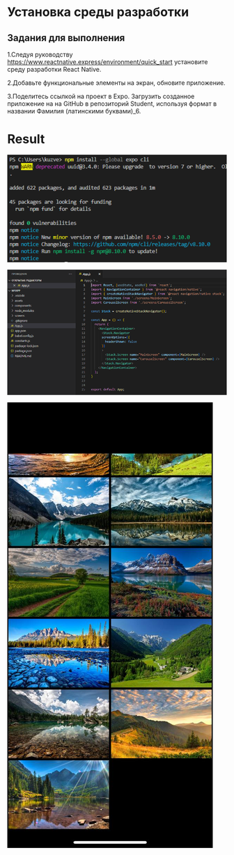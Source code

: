 # Установка среды разработки

## Задания для выполнения

1.Следуя руководству https://www.reactnative.express/environment/quick_start установите среду разработки React Native.

2.Добавьте функциональные элементы на экран, обновите приложение.

3.Поделитесь ссылкой на проект в Expo. Загрузить созданное приложение на на GitHub в репозиторий Student, используя формат в названии Фамилия (латинскими буквами)_6.

# Result

![images](ex1.png)

![images](ex2.png)

![images](ex3.jpg)
